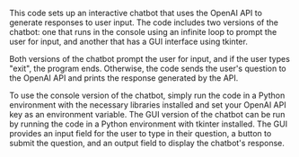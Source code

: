 
This code sets up an interactive chatbot that uses the OpenAI API to generate responses to user input. The code includes two versions of the chatbot: one that runs in the console using an infinite loop to prompt the user for input, and another that has a GUI interface using tkinter.

Both versions of the chatbot prompt the user for input, and if the user types "exit", the program ends. Otherwise, the code sends the user's question to the OpenAI API and prints the response generated by the API.

To use the console version of the chatbot, simply run the code in a Python environment with the necessary libraries installed and set your OpenAI API key as an environment variable. The GUI version of the chatbot can be run by running the code in a Python environment with tkinter installed. The GUI provides an input field for the user to type in their question, a button to submit the question, and an output field to display the chatbot's response.
